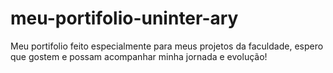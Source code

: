 # meu-portifolio-uninter-ary
Meu portifolio feito especialmente para meus projetos da faculdade, espero que gostem e possam acompanhar minha jornada e evolução!
